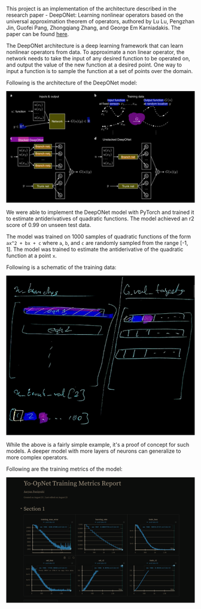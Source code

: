 
This project is an implementation of the architecture described in the research paper - DeepONet: Learning nonlinear operators based on the universal approximation theorem of operators, authored by Lu Lu, Pengzhan Jin, Guofei Pang, Zhongqiang Zhang, and George Em Karniadakis. The paper can be found [here](https://arxiv.org/pdf/1910.03193v2).

The DeepONet architecture is a deep learning framework that can learn nonlinear operators from data. To approximate a non linear operator, the network needs to take the input of any desired function to be operated on, and output the value of the new function at a desired point. One way to input a function is to sample the function at a set of points over the domain.

Following is the architecture of the DeepONet model:

![DeepONet Architecture](/assets/architecture.png)


We were able to implement the DeepONet model with PyTorch and trained it to estimate antiderivatives of quadratic functions. The model achieved an r2 score of 0.99 on unseen test data.

The model was trained on 1000 samples of quadratic functions of the form `ax^2 + bx + c` where `a`, `b`, and `c` are randomly sampled from the range [-1, 1]. The model was trained to estimate the antiderivative of the quadratic function at a point `x`. 

Following is a schematic of the training data:

![Training Data](/assets/dataset.png)

While the above is a fairly simple example, it's a proof of concept for such models. A deeper model with more layers of neurons can generalize to more complex operators.

Following are the training metrics of the model:

![Training Metrics](/assets/training_metrics.png)